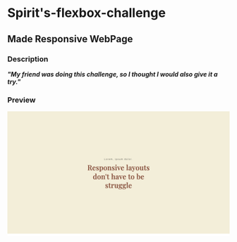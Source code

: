# Spirit's-flexbox-challenge

## **Made Responsive WebPage**

### **Description**

_**"My friend was doing this challenge, so I thought I would also give it a try."**_

### **Preview**

![Page Preview](./README-Assets/home.png)
